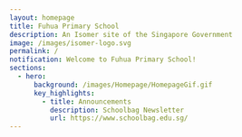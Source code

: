 ```yaml
---
layout: homepage
title: Fuhua Primary School
description: An Isomer site of the Singapore Government
image: /images/isomer-logo.svg
permalink: /
notification: Welcome to Fuhua Primary School!
sections:
  - hero:
      background: /images/Homepage/HomepageGif.gif
      key_highlights:
        - title: Announcements
          description: Schoolbag Newsletter
          url: https://www.schoolbag.edu.sg/
---
```


